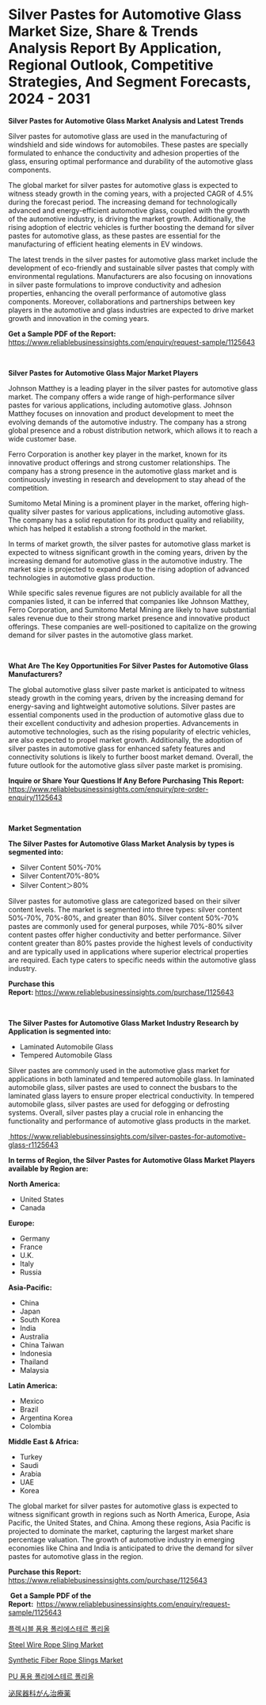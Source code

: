 <p><h1>Silver Pastes for Automotive Glass Market Size, Share & Trends Analysis Report By Application, Regional Outlook, Competitive Strategies, And Segment Forecasts, 2024 - 2031</h1></p><p><strong>Silver Pastes for Automotive Glass Market Analysis and Latest Trends</strong></p>
<p><p>Silver pastes for automotive glass are used in the manufacturing of windshield and side windows for automobiles. These pastes are specially formulated to enhance the conductivity and adhesion properties of the glass, ensuring optimal performance and durability of the automotive glass components.</p><p>The global market for silver pastes for automotive glass is expected to witness steady growth in the coming years, with a projected CAGR of 4.5% during the forecast period. The increasing demand for technologically advanced and energy-efficient automotive glass, coupled with the growth of the automotive industry, is driving the market growth. Additionally, the rising adoption of electric vehicles is further boosting the demand for silver pastes for automotive glass, as these pastes are essential for the manufacturing of efficient heating elements in EV windows.</p><p>The latest trends in the silver pastes for automotive glass market include the development of eco-friendly and sustainable silver pastes that comply with environmental regulations. Manufacturers are also focusing on innovations in silver paste formulations to improve conductivity and adhesion properties, enhancing the overall performance of automotive glass components. Moreover, collaborations and partnerships between key players in the automotive and glass industries are expected to drive market growth and innovation in the coming years.</p></p>
<p><strong>Get a Sample PDF of the Report:&nbsp;</strong> <a href="https://www.reliablebusinessinsights.com/enquiry/request-sample/1125643">https://www.reliablebusinessinsights.com/enquiry/request-sample/1125643</a></p>
<p>&nbsp;</p>
<p><strong>Silver Pastes for Automotive Glass Major Market Players</strong></p>
<p><p>Johnson Matthey is a leading player in the silver pastes for automotive glass market. The company offers a wide range of high-performance silver pastes for various applications, including automotive glass. Johnson Matthey focuses on innovation and product development to meet the evolving demands of the automotive industry. The company has a strong global presence and a robust distribution network, which allows it to reach a wide customer base.</p><p>Ferro Corporation is another key player in the market, known for its innovative product offerings and strong customer relationships. The company has a strong presence in the automotive glass market and is continuously investing in research and development to stay ahead of the competition.</p><p>Sumitomo Metal Mining is a prominent player in the market, offering high-quality silver pastes for various applications, including automotive glass. The company has a solid reputation for its product quality and reliability, which has helped it establish a strong foothold in the market.</p><p>In terms of market growth, the silver pastes for automotive glass market is expected to witness significant growth in the coming years, driven by the increasing demand for automotive glass in the automotive industry. The market size is projected to expand due to the rising adoption of advanced technologies in automotive glass production.</p><p>While specific sales revenue figures are not publicly available for all the companies listed, it can be inferred that companies like Johnson Matthey, Ferro Corporation, and Sumitomo Metal Mining are likely to have substantial sales revenue due to their strong market presence and innovative product offerings. These companies are well-positioned to capitalize on the growing demand for silver pastes in the automotive glass market.</p></p>
<p>&nbsp;</p>
<p><strong>What Are The Key Opportunities For Silver Pastes for Automotive Glass Manufacturers?</strong></p>
<p><p>The global automotive glass silver paste market is anticipated to witness steady growth in the coming years, driven by the increasing demand for energy-saving and lightweight automotive solutions. Silver pastes are essential components used in the production of automotive glass due to their excellent conductivity and adhesion properties. Advancements in automotive technologies, such as the rising popularity of electric vehicles, are also expected to propel market growth. Additionally, the adoption of silver pastes in automotive glass for enhanced safety features and connectivity solutions is likely to further boost market demand. Overall, the future outlook for the automotive glass silver paste market is promising.</p></p>
<p><strong>Inquire or Share Your Questions If Any Before Purchasing This Report:</strong> <a href="https://www.reliablebusinessinsights.com/enquiry/pre-order-enquiry/1125643">https://www.reliablebusinessinsights.com/enquiry/pre-order-enquiry/1125643</a></p>
<p>&nbsp;</p>
<p><strong>Market Segmentation</strong></p>
<p><strong>The Silver Pastes for Automotive Glass Market Analysis by types is segmented into:</strong></p>
<p><ul><li>Silver Content 50%-70%</li><li>Silver Content70%-80%</li><li>Silver Content＞80%</li></ul></p>
<p><p>Silver pastes for automotive glass are categorized based on their silver content levels. The market is segmented into three types: silver content 50%-70%, 70%-80%, and greater than 80%. Silver content 50%-70% pastes are commonly used for general purposes, while 70%-80% silver content pastes offer higher conductivity and better performance. Silver content greater than 80% pastes provide the highest levels of conductivity and are typically used in applications where superior electrical properties are required. Each type caters to specific needs within the automotive glass industry.</p></p>
<p><strong>Purchase this Report:&nbsp;</strong><a href="https://www.reliablebusinessinsights.com/purchase/1125643">https://www.reliablebusinessinsights.com/purchase/1125643</a></p>
<p>&nbsp;</p>
<p><strong>The Silver Pastes for Automotive Glass Market Industry Research by Application is segmented into:</strong></p>
<p><ul><li>Laminated Automobile Glass</li><li>Tempered Automobile Glass</li></ul></p>
<p><p>Silver pastes are commonly used in the automotive glass market for applications in both laminated and tempered automobile glass. In laminated automobile glass, silver pastes are used to connect the busbars to the laminated glass layers to ensure proper electrical conductivity. In tempered automobile glass, silver pastes are used for defogging or defrosting systems. Overall, silver pastes play a crucial role in enhancing the functionality and performance of automotive glass products in the market.</p></p>
<p><a href="https://www.reliablebusinessinsights.com/silver-pastes-for-automotive-glass-r1125643">&nbsp;https://www.reliablebusinessinsights.com/silver-pastes-for-automotive-glass-r1125643</a></p>
<p><strong>In terms of Region, the Silver Pastes for Automotive Glass Market Players available by Region are:</strong></p>
<p>
    <p> <strong> North America: </strong>
        <ul>
            <li>United States</li>
            <li>Canada</li>
        </ul>
        </p> 
    <p> <strong> Europe: </strong>
        <ul>
            <li>Germany</li>
            <li>France</li>
            <li>U.K.</li>
            <li>Italy</li>
            <li>Russia</li>
        </ul>
        </p> 
    <p> <strong> Asia-Pacific: </strong>
        <ul>
            <li>China</li>
            <li>Japan</li>
            <li>South Korea</li>
            <li>India</li>
            <li>Australia</li>
            <li>China Taiwan</li>
            <li>Indonesia</li>
            <li>Thailand</li>
            <li>Malaysia</li>
        </ul>
        </p> 
    <p> <strong> Latin America: </strong>
        <ul>
            <li>Mexico</li>
            <li>Brazil</li>
            <li>Argentina Korea</li>
            <li>Colombia</li>
        </ul>
        </p> 
    <p> <strong> Middle East & Africa: </strong>
        <ul>
            <li>Turkey</li>
            <li>Saudi</li>
            <li>Arabia</li>
            <li>UAE</li>
            <li>Korea</li>
        </ul>
    </p>
    </p>
<p><p>The global market for silver pastes for automotive glass is expected to witness significant growth in regions such as North America, Europe, Asia Pacific, the United States, and China. Among these regions, Asia Pacific is projected to dominate the market, capturing the largest market share percentage valuation. The growth of automotive industry in emerging economies like China and India is anticipated to drive the demand for silver pastes for automotive glass in the region.</p></p>
<p><strong>Purchase this Report: </strong><a href="https://www.reliablebusinessinsights.com/purchase/1125643">https://www.reliablebusinessinsights.com/purchase/1125643</a></p>
<p>&nbsp;<strong>Get a Sample PDF of the Report:&nbsp;&nbsp;</strong><a href="https://www.reliablebusinessinsights.com/enquiry/request-sample/1125643">https://www.reliablebusinessinsights.com/enquiry/request-sample/1125643</a></p>
<p><strong></strong></p>
<p><p><a href="https://github.com/rifqimuhammad018/Market-Research-Report-List-1/blob/main/8636220141114.md">플렉시블 폼용 폴리에스테르 폴리올</a></p><p><a href="https://github.com/wnxtvsgd56/Market-Research-Report-List-1/blob/main/steel-wire-rope-sling-market.md">Steel Wire Rope Sling Market</a></p><p><a href="https://github.com/marlinacrngin/Market-Research-Report-List-1/blob/main/synthetic-fiber-rope-slings-market.md">Synthetic Fiber Rope Slings Market</a></p><p><a href="https://github.com/kvbohdfy111/Market-Research-Report-List-1/blob/main/3396400141113.md">PU 폼용 폴리에스테르 폴리올</a></p><p><a href="https://github.com/ChloeConn27/Market-Research-Report-List-1/blob/main/4997126135611.md">泌尿器科がん治療薬</a></p></p>